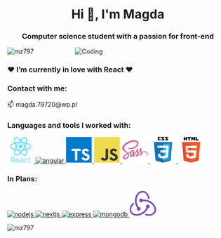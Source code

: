 
<h1 align="center">Hi 👋, I'm Magda</h1>
<h3 align="center">Computer science student with a passion for front-end</h3>
<img align="right" width="350"
    src="https://cdn.dribbble.com/users/4055494/screenshots/15215756/media/d2b66c4ca0192aa26d103448b3d1518b.gif"
    alt="Coding">

<p align="left"> <img src="https://komarev.com/ghpvc/?username=mz797&label=Profile%20views&color=0e75b6&style=flat"
        alt="mz797" /> </p>

<h3 align="left">❤️ I’m currently in love with React ❤️</h3>

<h3 align="left">Contact with me:</h3>
<p align="left">
   📫 magda.79720@wp.pl
</p>

<h3 align="left">
    Languages ​​and tools I worked with:</h3>
<p align="left">
    <a href="https://reactjs.org/" target="_blank" title="React" rel="noreferrer">
        <img src="https://raw.githubusercontent.com/devicons/devicon/master/icons/react/react-original-wordmark.svg"
            alt="react" width="60" height="60" />
    </a>
    <a href="https://angular.io" target="_blank" title="Angular" rel="noreferrer">
        <img src="https://angular.io/assets/images/logos/angular/angular.svg" alt="angular" width="60" height="60" />
    </a>
    <a href="https://www.typescriptlang.org/" target="_blank" title="TypeScript" rel="noreferrer">
        <img src="https://raw.githubusercontent.com/devicons/devicon/master/icons/typescript/typescript-original.svg"
            alt="typescript" width="60" height="60" />
    </a>
    <a href="https://developer.mozilla.org/en-US/docs/Web/JavaScript" title="JavaScript" target="_blank" rel="noreferrer">
        <img src="https://raw.githubusercontent.com/devicons/devicon/master/icons/javascript/javascript-original.svg"
            alt="javascript" width="60" height="60" />
    </a>
    <a href="https://sass-lang.com" target="_blank" title="SASS" rel="noreferrer">
        <img src="https://raw.githubusercontent.com/devicons/devicon/master/icons/sass/sass-original.svg" alt="sass"
            width="60" height="60" />
    </a>
    <a href="https://www.w3schools.com/css/" target="_blank" title="CSS" rel="noreferrer"> <img
            src="https://raw.githubusercontent.com/devicons/devicon/master/icons/css3/css3-original-wordmark.svg"
            alt="css3" width="60" height="60" />
    </a>
    <a href="https://www.w3.org/html/" target="_blank" title="HTML5" rel="noreferrer">
        <img src="https://raw.githubusercontent.com/devicons/devicon/master/icons/html5/html5-original-wordmark.svg"
            alt="html5" width="60" height="60" />
    </a>
</p>
<h3 align="left">
    In Plans:</h3>
<p align="left">
    <a href="https://nodejs.org" target="_blank" title="Node JS" rel="noreferrer">
        <img src="http://www.itnetwork.sk/images/10733/nodejs/nodejs_logo.png" alt="nodejs" width="60" height="60" />
    </a>
    <a href="https://nextjs.org/" target="_blank" title="Next JS" rel="noreferrer">
        <img src="https://decodenatura.com/static/fb8aa1bb70c9925ce1ae22dc2711b343/4e9d0/nextjs-logo.png" alt="nextjs"
            width="60" height="60" />
    </a>
    <a href="https://expressjs.com" target="_blank" title="Express JS" rel="noreferrer">
        <img src="https://encrypted-tbn0.gstatic.com/images?q=tbn:ANd9GcQ18v7qjb95jfqfBueH0PMFkla_3cPQQORDPL_pkACa7Z1IpqKY-8fkvEv75YiV5cwwRXE&usqp=CAU"
            alt="express" width="60" height="60" />
    </a>
    <a href="https://www.mongodb.com/" target="_blank" title="Mongo DB" rel="noreferrer">
        <img src="https://www.joykal.com/wp-content/uploads/2019/09/mongodb.jpg" alt="mongodb" width="60" height="60" />
    </a>
    <a href="https://redux.js.org" target="_blank" title="Redux" rel="noreferrer">
        <img src="https://raw.githubusercontent.com/devicons/devicon/master/icons/redux/redux-original.svg" alt="redux"
            width="60" height="60" style="background:#fff; " />
    </a>

</p>

<p><img align="left"
        src="https://github-readme-stats.vercel.app/api/top-langs?username=mz797&show_icons=true&locale=en&layout=compact"
        alt="mz797" /></p>
